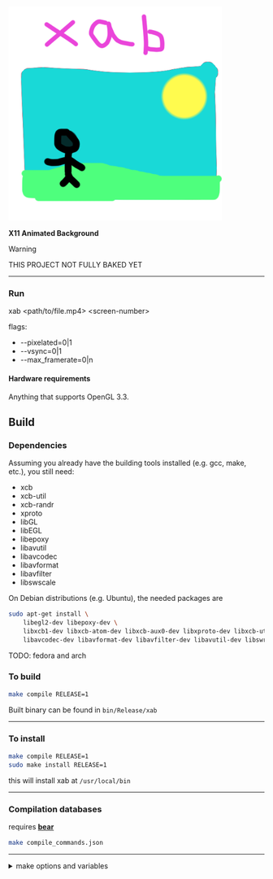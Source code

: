 <!-- xab temporary name, probably -->

<!-- TODO: -->
<!-- TOC -->
<!-- supported file formats -->

<img src="res/logo.webp" alt="logo" style="width:30em;"/>

__X11 Animated Background__

> [!WARNING]
> THIS PROJECT NOT FULLY BAKED YET

---

### Run
xab \<path/to/file.mp4> \<screen-number>

flags:
* --pixelated=0|1
* --vsync=0|1
* --max_framerate=0|n

<!-- readme totally not similar to picom -->

#### Hardware requirements
Anything that supports OpenGL 3.3.

## Build

### Dependencies

Assuming you already have the building tools installed (e.g. gcc, make, etc.), you still need:
* xcb
* xcb-util
* xcb-randr
* xproto
* libGL
* libEGL
* libepoxy
* libavutil
* libavcodec
* libavformat
* libavfilter
* libswscale

On Debian distributions (e.g. Ubuntu), the needed packages are
```sh
sudo apt-get install \
    libegl2-dev libepoxy-dev \
    libxcb1-dev libxcb-atom-dev libxcb-aux0-dev libxproto-dev libxcb-util0-dev libxcb-randr0 \
    libavcodec-dev libavformat-dev libavfilter-dev libavutil-dev libswresample-dev libswscale-dev
```

TODO: fedora and arch <!-- maybe -->

### To build
```sh
make compile RELEASE=1
```
Built binary can be found in `bin/Release/xab`

---

### To install
```sh
make compile RELEASE=1
sudo make install RELEASE=1
```
this will install xab at `/usr/local/bin`

---

### Compilation databases
requires [__bear__](https://github.com/rizsotto/Bear)

```sh
make compile_commands.json
```

---

<details>
<summary>make options and variables</summary>

```sh
make
make all # creates compile_commands.json and compiles
make run
make compile
make clean
make compile_commands.json
sudo make install

### VARIABLES:

make ARGV=TODO

# If on release mode, verbose won't do a thing
make RELEASE=1
make VERBOSE=1

# defaults:
# VERBOSE=0
# RELEASE=0
```

</details>
